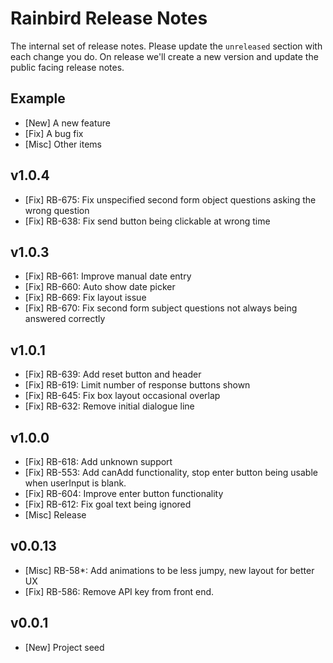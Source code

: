 # Rainbird Release Notes

The internal set of release notes. Please update the `unreleased` section with
each change you do. On release we'll create a new version and update the public
facing release notes.

## Example

  *  [New] A new feature
  *  [Fix] A bug fix
  * [Misc] Other items

## v1.0.4

  *  [Fix] RB-675: Fix unspecified second form object questions asking the wrong question
  *  [Fix] RB-638: Fix send button being clickable at wrong time

## v1.0.3

  *  [Fix] RB-661: Improve manual date entry
  *  [Fix] RB-660: Auto show date picker
  *  [Fix] RB-669: Fix layout issue
  *  [Fix] RB-670: Fix second form subject questions not always being answered correctly

## v1.0.1

  *  [Fix] RB-639: Add reset button and header
  *  [Fix] RB-619: Limit number of response buttons shown
  *  [Fix] RB-645: Fix box layout occasional overlap
  *  [Fix] RB-632: Remove initial dialogue line

## v1.0.0

  *  [Fix] RB-618: Add unknown support
  *  [Fix] RB-553: Add canAdd functionality, stop enter button being usable when userInput is blank.
  *  [Fix] RB-604: Improve enter button functionality
  *  [Fix] RB-612: Fix goal text being ignored
  * [Misc] Release

## v0.0.13

  * [Misc] RB-58*: Add animations to be less jumpy, new layout for better UX
  *  [Fix] RB-586: Remove API key from front end.

## v0.0.1

  *  [New] Project seed

